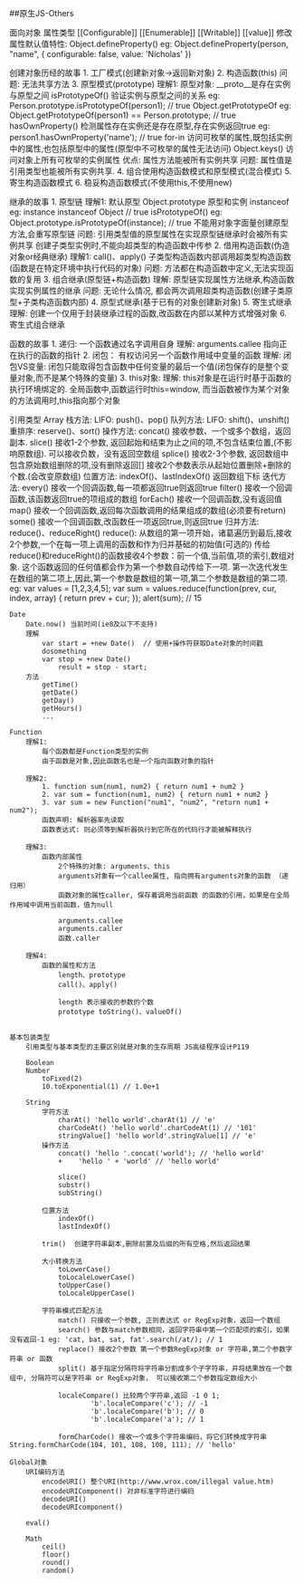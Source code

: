 
##原生JS-Others

面向对象
	属性类型
	[[Configurable]]
	[[Enumerable]]
	[[Writable]]
	[[value]]
	修改属性默认值特性: Object.defineProperty()
	eg: Object.defineProperty(person, "name", {
		configurable: false,
		value: 'Nicholas'
	})

创建对象历经的故事
	1. 工厂模式(创建新对象->返回新对象)
	2. 构造函数(this) 
		问题: 无法共享方法
	3. 原型模式(prototype)
		理解1:
			原型对象:
				__proto__是存在实例与原型之间
				isPrototypeOf() 验证实例与原型之间的关系 eg: Person.prototype.isPrototypeOf(person1); // true
				Object.getPrototypeOf  eg: Object.getPrototypeOf(person1) == Person.prototype; // true
				hasOwnProperty() 检测属性存在实例还是存在原型,存在实例返回true eg: person1.hasOwnProperty('name'); // true
				for-in 访问可枚举的属性,既包括实例中的属性,也包括原型中的属性(原型中不可枚举的属性无法访问)
				Object.keys() 访问对象上所有可枚举的实例属性
			优点: 属性方法能被所有实例共享
			问题: 属性值是引用类型也能被所有实例共享.
	4. 组合使用构造函数模式和原型模式(混合模式)
	5. 寄生构造函数模式
	6. 稳妥构造函数模式(不使用this,不使用new)

继承的故事
	1. 原型链
			理解1:
				默认原型 Object.prototype
				原型和实例 instanceof eg: instance instanceof Object // true
				isPrototypeOf()  eg: Object.prototype.isPrototypeOf(instance); // true
				不能用对象字面量创建原型方法,会重写原型链
			问题: 引用类型值的原型属性在实现原型链继承时会被所有实例共享
						创建子类型实例时,不能向超类型的构造函数中传参
	2. 借用构造函数(伪造对象or经典继承)
			理解1:
				call()、apply() 子类型构造函数内部调用超类型构造函数(函数是在特定环境中执行代码的对象)
				问题: 方法都在构造函数中定义,无法实现函数的复用
	3. 组合继承(原型链+构造函数)
			理解:
				原型链实现属性方法继承,构造函数实现实例属性的继承
			问题: 无论什么情况, 都会两次调用超类构造函数(创建子类原型+子类构造函数内部)
	4. 原型式继承(基于已有的对象创建新对象)
	5. 寄生式继承
		 	理解:
			 	创建一个仅用于封装继承过程的函数,改函数在内部以某种方式增强对象
	6. 寄生式组合继承
			
函数的故事
	1. 递归: 一个函数通过名字调用自身
		  理解:
			 arguments.callee 指向正在执行的函数的指针
	2. 闭包： 有权访问另一个函数作用域中变量的函数
			理解:
				闭包VS变量: 闭包只能取得包含函数中任何变量的最后一个值(闭包保存的是整个变量对象,而不是某个特殊的变量)
	3. this对象:
			理解:
				this对象是在运行时基于函数的执行环境绑定的. 全局函数中,函数运行时this=window, 而当函数被作为某个对象的方法调用时,this指向那个对象
				

引用类型
	Array
		栈方法:
			LIFO: push()、pop()
		队列方法:
			LIFO: shift()、unshift()
		重排序:
			reserve()、sort()
		操作方法:
			concat() 接收参数、一个或多个数组，返回副本.
			slice() 接收1-2个参数, 返回起始和结束为止之间的项,不包含结束位置,(不影响原数组). 可以接收负数，没有返回空数组
			splice() 接收2-3个参数, 返回数组中包含原始数组删除的项,没有删除返回[]  接收2个参数表示从起始位置删除+删除的个数.(会改变原数组)
		位置方法:
			indexOf()、lastIndexOf() 返回数组下标
		迭代方法:
			every() 接收一个回调函数,每一项都返回true则返回true
			filter() 接收一个回调函数,该函数返回true的项组成的数组
			forEach() 接收一个回调函数,没有返回值
			map() 接收一个回调函数,返回每次函数调用的结果组成的数组(必须要有return)
			some() 接收一个回调函数,改函数任一项返回true,则返回true
		归并方法:
			reduce()、reduceRight()
			reduce(): 从数组的第一项开始，诸葛遍历到最后,接收2个参数,一个在每一项上调用的函数和作为归并基础的初始值(可选的)
				传给reduce()和reduceRight()的函数接收4个参数：前一个值,当前值,项的索引,数组对象.
				这个函数返回的任何值都会作为第一个参数自动传给下一项.
				第一次迭代发生在数组的第二项上,因此,第一个参数是数组的第一项,第二个参数是数组的第二项.
			eg: var values = [1,2,3,4,5];
				  var sum = values.reduce(function(prev, cur, index, array) {
						return prev + cur;
					});
					alert(sum); // 15

	Date
		Date.now() 当前时间(ie8及以下不支持)
		理解
			var start = +new Date()  // 使用+操作符获取Date对象的时间戳
			dosomething
			var stop = +new Date()
				result = stop - start;
		方法
			getTime()
			getDate()
			getDay()
			getHours()
			...
			
	Function
		理解1:
			每个函数都是Function类型的实例
			由于函数是对象,因此函数名也是一个指向函数对象的指针
			
		理解2:
			1. function sum(num1, num2) { return num1 + num2 }
			2. var sum = function(num1, num2) { return num1 + num2 }
			3. var sum = new Function("num1", "num2", "return num1 + num2");
			函数声明: 解析器率先读取
			函数表达式: 则必须等到解析器执行到它所在的代码行才能被解释执行

		理解3:
			函数内部属性
				2个特殊的对象: arguments、this
				arguments对象有一个callee属性, 指向拥有arguments对象的函数 （递归用）
				函数对象的属性caller, 保存着调用当前函数 的函数的引用，如果是在全局作用域中调用当前函数，值为null

				arguments.callee
				arguments.caller
				函数.caller

		理解4:
			函数的属性和方法
				length、prototype
				call()、apply()

				length 表示接收的参数的个数
				prototype toString()、valueOf()


	基本包装类型
		引用类型与基本类型的主要区别就是对象的生存周期 JS高级程序设计P119
			
		Boolean
		Number
			toFixed(2)
			10.toExponential(1) // 1.0e+1

		String
			字符方法
				charAt() 'hello world'.charAt(1) // 'e'
				charCodeAt() 'hello world'.charCodeAt(1) // '101'
				stringValue[] 'hello world'.stringValue[1] // 'e'
			操作方法
				concat() 'hello '.concat('world'); // 'hello world'
				+	 'hello ' + 'world' // 'hello world'

				slice()
				substr()
				subString()

			位置方法
				indexOf()
				lastIndexOf()
			
			trim()	创建字符串副本,删除前置及后缀的所有空格,然后返回结果

			大小转换方法
				toLowerCase()
				toLocaleLowerCase()
				toUpperCase()
				toLocaleUpperCase()

			字符串模式匹配方法
				match() 只接收一个参数, 正则表达式 or RegExp对象，返回一个数组
				search() 参数与match参数相同，返回字符串中第一个匹配项的索引，如果没有返回-1 eg: 'cat, bat, sat, fat'.search(/at/); // 1
				replace() 接收2个参数 第一个参数RegExp对象 or 字符串,第二个参数字符串 or 函数
				split() 基于指定分隔符将字符串分割成多个子字符串，并将结果放在一个数组中, 分隔符可以是字符串 or RegExp对象， 可以接收第二个参数指定数组大小

				localeCompare() 比较两个字符串,返回 -1 0 1;
						'b'.localeCompare('c'); // -1
						'b'.localeCompare('b'); // 0
						'b'.localeCompare('a'); // 1

				formCharCode() 接收一个或多个字符串编码，将它们转换成字符串 String.formCharCode(104, 101, 108, 108, 111); // 'hello'
			
	Global对象
		URI编码方法
			encodeURI() 整个URI(http://www.wrox.com/illegal value.htm)
			encodeURIComponent() 对非标准字符进行编码
			decodeURI()
			decodeURIcomponent()

		eval()

		Math
			ceil()
			floor()
			round()
			random()
			

